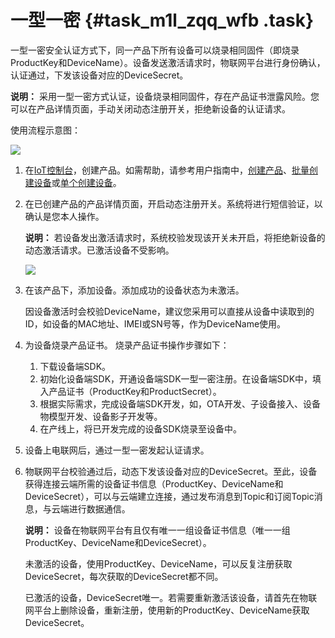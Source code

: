 # 一型一密 {#task_m1l_zqq_wfb .task}

一型一密安全认证方式下，同一产品下所有设备可以烧录相同固件（即烧录ProductKey和DeviceName）。设备发送激活请求时，物联网平台进行身份确认，认证通过，下发该设备对应的DeviceSecret。

**说明：** 采用一型一密方式认证，设备烧录相同固件，存在产品证书泄露风险。您可以在产品详情页面，手动关闭动态注册开关，拒绝新设备的认证请求。

使用流程示意图：

![](http://static-aliyun-doc.oss-cn-hangzhou.aliyuncs.com/assets/img/14634/155710721932794_zh-CN.png)

1.  在[IoT控制台](http://iot.console.aliyun.com/)，创建产品。如需帮助，请参考用户指南中，[创建产品](../../../../intl.zh-CN/用户指南/产品与设备/创建产品.md#)、[批量创建设备](../../../../intl.zh-CN/用户指南/产品与设备/创建设备/批量创建设备.md#)或[单个创建设备](../../../../intl.zh-CN/用户指南/产品与设备/创建设备/单个创建设备.md#)。
2.  在已创建产品的产品详情页面，开启动态注册开关。系统将进行短信验证，以确认是您本人操作。 

    **说明：** 若设备发出激活请求时，系统校验发现该开关未开启，将拒绝新设备的动态激活请求。已激活设备不受影响。

    ![](http://static-aliyun-doc.oss-cn-hangzhou.aliyuncs.com/assets/img/14634/155710722032795_zh-CN.png)

3.  在该产品下，添加设备。添加成功的设备状态为未激活。 

    因设备激活时会校验DeviceName，建议您采用可以直接从设备中读取到的ID，如设备的MAC地址、IMEI或SN号等，作为DeviceName使用。

4.  为设备烧录产品证书。 烧录产品证书操作步骤如下：
    1.  下载设备端SDK。
    2.  初始化设备端SDK，开通设备端SDK一型一密注册。在设备端SDK中，填入产品证书（ProductKey和ProductSecret）。 
    3.  根据实际需求，完成设备端SDK开发，如，OTA开发、子设备接入、设备物模型开发、设备影子开发等。
    4.  在产线上，将已开发完成的设备SDK烧录至设备中。
5.  设备上电联网后，通过一型一密发起认证请求。
6.  物联网平台校验通过后，动态下发该设备对应的DeviceSecret。至此，设备获得连接云端所需的设备证书信息（ProductKey、DeviceName和DeviceSecret），可以与云端建立连接，通过发布消息到Topic和订阅Topic消息，与云端进行数据通信。 

    **说明：** 设备在物联网平台有且仅有唯一一组设备证书信息（唯一一组ProductKey、DeviceName和DeviceSecret）。

    未激活的设备，使用ProductKey、DeviceName，可以反复注册获取DeviceSecret，每次获取的DeviceSecret都不同。

    已激活的设备，DeviceSecret唯一。若需要重新激活该设备，请首先在物联网平台上删除设备，重新注册，使用新的ProductKey、DeviceName获取DeviceSecret。


